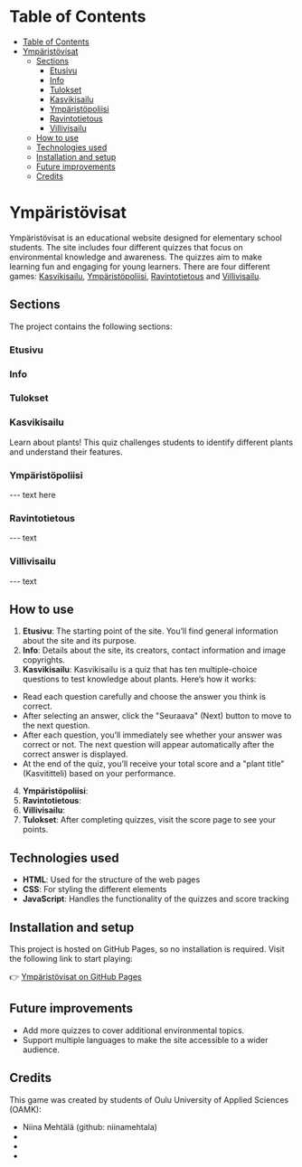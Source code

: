 # Table of Contents

* [Table of Contents](#table-of-contents)
* [Ympäristövisat](#ympäristövisat)
  * [Sections](#sections)
    * [Etusivu](#etusivu)
    * [Info](#info)
    * [Tulokset](#tulokset)
    * [Kasvikisailu](#kasvikisailu)
    * [Ympäristöpoliisi](#ympäristöpoliisi)
    * [Ravintotietous](#ravintotietous)
    * [Villivisailu](#villivisailu)
  * [How to use](#how-to-use)
  * [Technologies used](#technologies-used)
  * [Installation and setup](#installation-and-setup)
  * [Future improvements](#future-improvements)
  * [Credits](#credits)

# Ympäristövisat
Ympäristövisat is an educational website designed for elementary school students. The site includes four different quizzes that focus on environmental knowledge and awareness. The quizzes aim to make learning fun and engaging for young learners. There are four different games: [Kasvikisailu](#kasvikisailu), [Ympäristöpoliisi](#ympäristöpoliisi), [Ravintotietous](#ravintotietous) and [Villivisailu](#villivisailu).


## Sections
The project contains the following sections:

### Etusivu
### Info
### Tulokset


### Kasvikisailu

Learn about plants! This quiz challenges students to identify different plants and understand their features.

### Ympäristöpoliisi

--- text here

### Ravintotietous

--- text

### Villivisailu

--- text

## How to use

1.	**Etusivu**: The starting point of the site. You’ll find general information about the site and its purpose.
2.	**Info**: Details about the site, its creators, contact information and image copyrights.
3.	**Kasvikisailu**: Kasvikisailu is a quiz that has ten multiple-choice questions to test knowledge about plants. Here’s how it works:

 * Read each question carefully and choose the answer you think is correct.
 * After selecting an answer, click the "Seuraava" (Next) button to move to the next question.
 * After each question, you’ll immediately see whether your answer was correct or not. The next question will appear automatically after the correct answer is displayed.
 * At the end of the quiz, you’ll receive your total score and a "plant title" (Kasvititteli) based on your performance.
 
4. **Ympäristöpoliisi**:
5. **Ravintotietous**:
6. **Villivisailu**:
7.	**Tulokset**: After completing quizzes, visit the score page to see your points.

## Technologies used

*	**HTML**: Used for the structure of the web pages
*	**CSS**: For styling the different elements
*	**JavaScript**: Handles the functionality of the quizzes and score tracking

## Installation and setup

This project is hosted on GitHub Pages, so no installation is required. Visit the following link to start playing:

👉 [Ympäristövisat on GitHub Pages](https://niinamehtala.github.io/ymparistovisat/)

## Future improvements

*	Add more quizzes to cover additional environmental topics.
* Support multiple languages to make the site accessible to a wider audience.

## Credits

This game was created by students of Oulu University of Applied Sciences (OAMK):

* Niina Mehtälä (github: niinamehtala)
*
*
*

